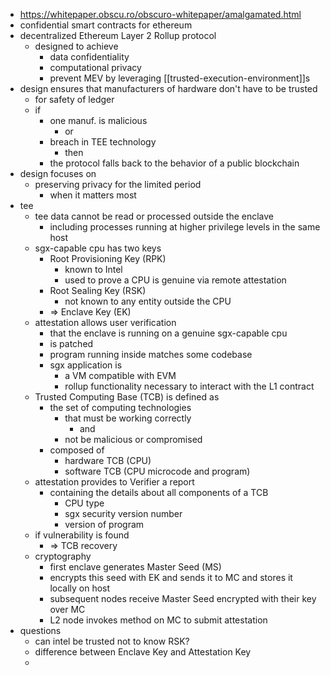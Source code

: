 - https://whitepaper.obscu.ro/obscuro-whitepaper/amalgamated.html
- confidential smart contracts for ethereum
- decentralized Ethereum Layer 2 Rollup protocol
	- designed to achieve
		- data confidentiality
		- computational privacy
		- prevent MEV by leveraging [[trusted-execution-environment]]s
- design ensures that manufacturers of hardware don't have to be trusted
	- for safety of ledger
	- if
		- one manuf. is malicious
			- or
		- breach in TEE technology
			- then
		- the protocol falls back to the behavior of a public blockchain
- design focuses on
	- preserving privacy for the limited period
		- when it matters most
- tee
	- tee data cannot be read or processed outside the enclave
		- including processes running at higher privilege levels in the same host
	- sgx-capable cpu has two keys
		- Root Provisioning Key (RPK)
			- known to Intel
			- used to prove a CPU is genuine via remote attestation
		- Root Sealing Key (RSK)
			- not known to any entity outside the CPU
		- => Enclave Key (EK)
	- attestation allows user verification
		- that the enclave is running on a genuine sgx-capable cpu
		- is patched
		- program running inside matches some codebase
		- sgx application is
			- a VM compatible with EVM
			- rollup functionality necessary to interact with the L1 contract
	- Trusted Computing Base (TCB) is defined as
		- the set of computing technologies
			- that must be working correctly
				- and
			- not be malicious or compromised
		- composed of
			- hardware TCB (CPU)
			- software TCB (CPU microcode and program)
	- attestation provides to Verifier a report
		- containing the details about all components of a TCB
			- CPU type
			- sgx security version number
			- version of program
	- if vulnerability is found
		- => TCB recovery
	- cryptography
		- first enclave generates Master Seed (MS)
		- encrypts this seed with EK and sends it to MC and stores it locally on host
		- subsequent nodes receive Master Seed encrypted with their key over MC
		- L2 node invokes method on MC to submit attestation
- questions
	- can intel be trusted not to know RSK?
	- difference between Enclave Key and Attestation Key
	-